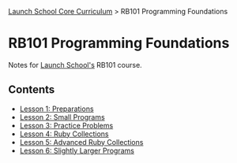 [Launch School Core Curriculum][readme] >
RB101 Programming Foundations

# RB101 Programming Foundations

Notes for [Launch School's][launch-school] RB101 course.

## Contents

- [Lesson 1: Preparations][lesson1]
- [Lesson 2: Small Programs][lesson2]
- [Lesson 3: Practice Problems][lesson3]
- [Lesson 4: Ruby Collections][lesson4]
- [Lesson 5: Advanced Ruby Collections][lesson5]
- [Lesson 6: Slightly Larger Programs][lesson6]

<!-- internal links -->

[lesson1]: lesson_1/notes.md
[lesson2]: lesson_2/notes.md
[lesson3]: lesson_3/contents.md
[lesson4]: lesson_4/notes.md
[lesson5]: lesson_5/notes.md
[lesson6]: lesson_6/notes.md
[readme]: /README.md

<!-- external links -->

[launch-school]: https://launchschool.com
